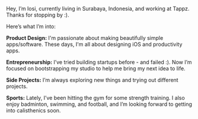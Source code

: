 Hey, I’m Iosi, currently living in Surabaya, Indonesia, and working at Tappz. Thanks for stopping by :). 

Here’s what I’m into:

**Product Design:** I'm passionate about making beautifully simple apps/software. These days, I'm all about designing iOS and productivity apps.

**Entrepreneurship:** I’ve tried building startups before - and failed :). Now I’m focused on bootstrapping my studio to help me bring my next idea to life.

**Side Projects:** I’m always exploring new things and trying out different projects. 

**Sports:** Lately, I’ve been hitting the gym for some strength training. I also enjoy badminton, swimming, and football, and I’m looking forward to getting into calisthenics soon.

